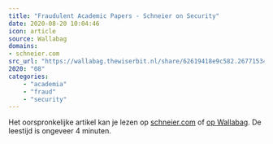 ```yaml
---
title: "Fraudulent Academic Papers - Schneier on Security"
date: 2020-08-20 10:04:46
icon: article
source: Wallabag
domains:
- schneier.com
src_url: "https://wallabag.thewiserbit.nl/share/62619418e9c582.26771534"
2020: "08"
categories:
    - "academia"
    - "fraud"
    - "security"
---
```

Het oorspronkelijke artikel kan je lezen op [schneier.com](https://www.schneier.com/blog/archives/2019/05/fraudulent_acad.html) of [op Wallabag](https://wallabag.thewiserbit.nl/share/62619418e9c582.26771534). De leestijd is ongeveer 4 minuten.